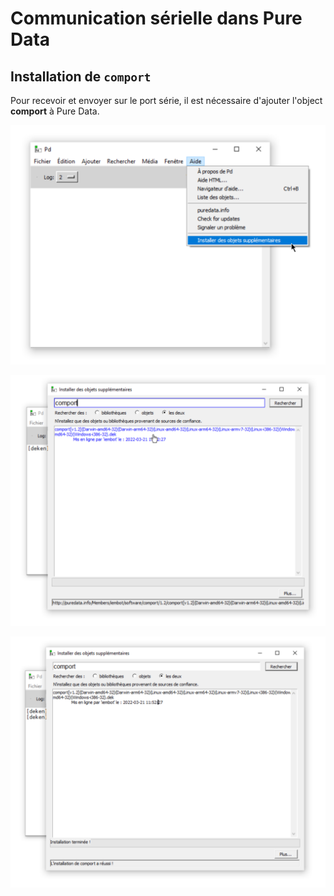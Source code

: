 # Communication sérielle dans Pure Data

## Installation de `comport`

Pour recevoir et envoyer sur le port série, il est nécessaire d'ajouter l'object **comport** à Pure Data.

![Ouvrir le menu d'installation des objets supplémentaires](./pd_installer_objets_supplementaires.svg)

![Installer comport](./pd_installation_comport.svg)

![Installation de comport réussie (parfois le logiciel ne confirme pas l'installation réussie)](./pd_installation_comport_reussie.svg)
